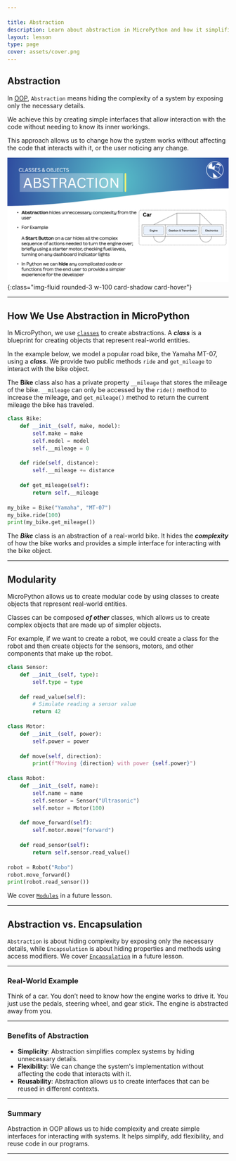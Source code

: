```yaml
---

title: Abstraction
description: Learn about abstraction in MicroPython and how it simplifies code interaction by hiding complexity.
layout: lesson
type: page
cover: assets/cover.png
---
```


## Abstraction

In [OOP](02_oop), `Abstraction` means hiding the complexity of a system by exposing only the necessary details.

We achieve this by creating simple interfaces that allow interaction with the code without needing to know its inner workings.

This approach allows us to change how the system works without affecting the code that interacts with it, or the user noticing any change.

![Abstraction](assets/abstraction.png){:class="img-fluid rounded-3 w-100 card-shadow card-hover"}

---

## How We Use Abstraction in MicroPython

In MicroPython, we use [`classes`](02a_classes) to create abstractions. A ***class*** is a blueprint for creating objects that represent real-world entities.

In the example below, we model a popular road bike, the Yamaha MT-07, using a ***class***. We provide two public methods `ride` and `get_mileage` to interact with the bike object.

The **Bike** class also has a private property `__mileage` that stores the mileage of the bike. `__mileage` can only be accessed by the `ride()` method to increase the mileage, and `get_mileage()` method to return the current mileage the bike has traveled.

```python
class Bike:
    def __init__(self, make, model):
        self.make = make
        self.model = model
        self.__mileage = 0

    def ride(self, distance):
        self.__mileage += distance
    
    def get_mileage(self):
        return self.__mileage
    
my_bike = Bike("Yamaha", "MT-07")
my_bike.ride(100)
print(my_bike.get_mileage())
```

The ***Bike*** class is an abstraction of a real-world bike. It hides the ***complexity*** of how the bike works and provides a simple interface for interacting with the bike object.

---

## Modularity

MicroPython allows us to create modular code by using classes to create objects that represent real-world entities.

Classes can be composed ***of other*** classes, which allows us to create complex objects that are made up of simpler objects.

For example, if we want to create a robot, we could create a class for the robot and then create objects for the sensors, motors, and other components that make up the robot.

```python
class Sensor:
    def __init__(self, type):
        self.type = type

    def read_value(self):
        # Simulate reading a sensor value
        return 42

class Motor:
    def __init__(self, power):
        self.power = power

    def move(self, direction):
        print(f"Moving {direction} with power {self.power}")

class Robot:
    def __init__(self, name):
        self.name = name
        self.sensor = Sensor("Ultrasonic")
        self.motor = Motor(100)

    def move_forward(self):
        self.motor.move("forward")

    def read_sensor(self):
        return self.sensor.read_value()

robot = Robot("Robo")
robot.move_forward()
print(robot.read_sensor())
```

We cover [`Modules`](07_modules) in a future lesson.

---

## Abstraction vs. Encapsulation

`Abstraction` is about hiding complexity by exposing only the necessary details, while `Encapsulation` is about hiding properties and methods using access modifiers. We cover [`Encapsulation`](05_encapsulation) in a future lesson.

---

### Real-World Example

Think of a car. You don’t need to know how the engine works to drive it. You just use the pedals, steering wheel, and gear stick. The engine is abstracted away from you.

---

### Benefits of Abstraction

- **Simplicity**: Abstraction simplifies complex systems by hiding unnecessary details.
- **Flexibility**: We can change the system's implementation without affecting the code that interacts with it.
- **Reusability**: Abstraction allows us to create interfaces that can be reused in different contexts.

---

### Summary

Abstraction in OOP allows us to hide complexity and create simple interfaces for interacting with systems. It helps simplify, add flexibility, and reuse code in our programs.

---